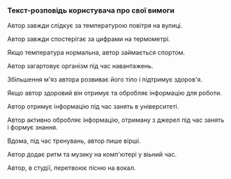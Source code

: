 ### Текст-розповідь користувача про свої вимоги

Автор завжди слідкує за температурою повітря на вулиці.

Автор завжди спостерігає за цифрами на термометрі.

Якщо температура нормальна, автор займається спортом.

Автор загартовує організм під час навантажень.

Збільшення м'яз автора розвиває його тіло і підтримує здоров'я.

Якщо автор здоровий він отримує та обробляє інформацію для роботи.

Автор отримує інформацію під час занять в університеті.

Автор активно обробляє інформацію, отриману з джерел під час занять і формує знання.

Вдома, під час тренувань, автор пише вірші.

Автор додає ритм та музику на комп'ютері у віьний час.

Автор, в студії, перетвоює пісню на вокал.

